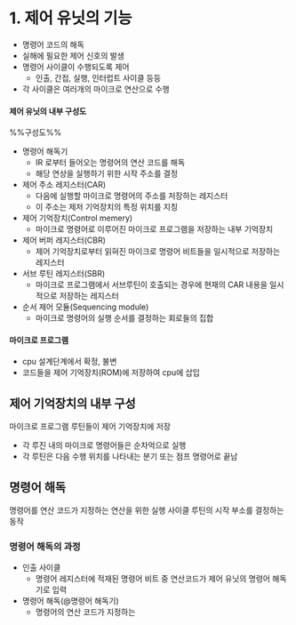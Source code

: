 # 1. 제어 유닛의 기능
- 명령어 코드의 해독
- 실해에 필요한 제어 신호의 발생
- 명령어 사이클이 수행되도록 제어
	- 인출, 간접, 실행, 인터럽트 사이클 등등
- 각 사이클은 여러개의 마이크로 연산으로 수행
#### **제어 유닛의 내부 구성도**
%%구성도%%
- 명령어 해독기
	- IR 로부터 들어오는 명령어의 연산 코드를 해독
	- 해당 연상을 실행하기 위한 시작 주소를 결정
- 제어 주소 레지스터(CAR)
	- 다음에 실행할 마이크로 명령어의 주소를 저장하는 레지스터
	- 이 주소는 제저 기억장치의 특정 위치를 지칭
- 제어 기억장치(Control memery)
	- 마이크로 명령어로 이루어진 마이크로 프로그램을 저장하는 내부 기억장치
- 제어 버퍼 레지스터(CBR)
	- 제어 기억장치로부터 읽혀진 마이크로 명령어 비트들을 일시적으로 저장하는 레지스터
- 서브 루틴 레지스터(SBR)
	- 마이크로 프로그램에서 서브루틴이 호출되는 경우에 현재의 CAR 내용을 일시적으로 저장하는 레지스터
- 순서 제어 모듈(Sequencing module)
	- 마이크로 명령어의 실행 순서를 결정하는 회로들의 집합
#### 마이크로 프로그램
- cpu 설계단계에서 확정, 불변
- 코드들을 제어 기억장치(ROM)에 저장하여 cpu에 삽입
## 제어 기억장치의 내부 구성
마이크로 프로그램 루틴들이 제어 기억장치에 저장
- 각 루진 내의 마이크로 명령어들은 순차억으로 실행
- 각 루틴은 다음 수행 위치를 나타내는 분기 또는 점프 명령어로 끝남
## 명령어 해독
명령어를 연산 코드가 지정하는 연산을 위한 실행 사이클 루틴의 시작 부소를 결정하는 동작
### 명령어 해독의 과정
- 인출 사이클
	- 명령어 레지스터에 적재된 명령어 비트 중 연산코드가 제어 유닛의 명령어 해독기로 입력
- 명령어 해독(@명령어 해독기)
	- 명령어의 연산 코드가 지정하는 